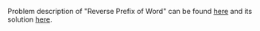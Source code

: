 Problem description of "Reverse Prefix of Word" can be found [here](https://leetcode.com/problems/reverse-prefix-of-word/) and its solution [here](https://github.com/aurimas13/Solutions-To-Problems/blob/main/LeetCode/Java%20Solutions/Reverse%20Prefix%20of%20Word/reverse.java).